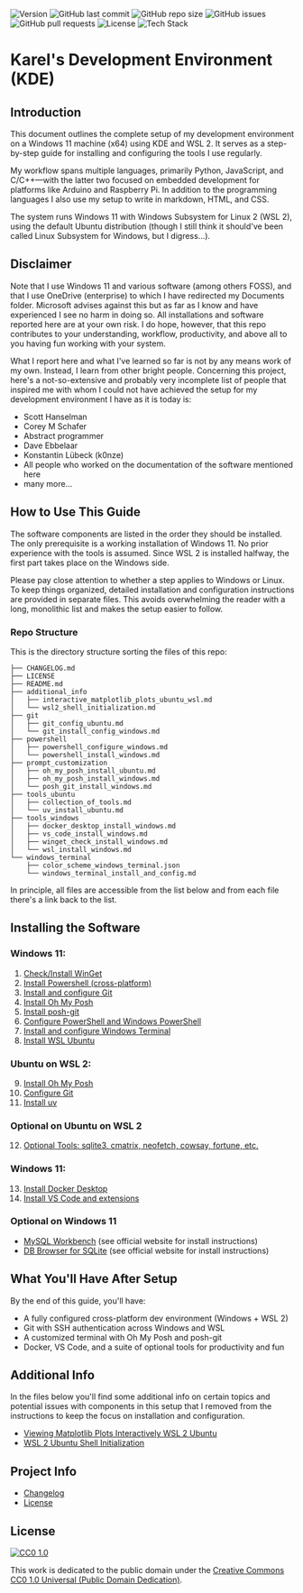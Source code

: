 ![Version](https://img.shields.io/badge/version-1.1.0-brightgreen)
![GitHub last commit](https://img.shields.io/github/last-commit/karelplanken/kde?color=blue)
![GitHub repo size](https://img.shields.io/github/repo-size/karelplanken/kde?color=orange)
![GitHub issues](https://img.shields.io/github/issues/karelplanken/kde?color=yellow)
![GitHub pull requests](https://img.shields.io/github/issues-pr/karelplanken/kde?color=lightgrey)
![License](https://img.shields.io/github/license/karelplanken/kde?color=success)
![Tech Stack](https://img.shields.io/badge/Made%20with-Markdown-blueviolet)

# Karel's Development Environment (KDE)

## Introduction

This document outlines the complete setup of my development environment on a Windows 11 machine (x64) using KDE and WSL 2. It serves as a step-by-step guide for installing and configuring the tools I use regularly.

My workflow spans multiple languages, primarily Python, JavaScript, and C/C++—with the latter two focused on embedded development for platforms like Arduino and Raspberry Pi. In addition to the programming languages I also use my setup to write in markdown, HTML, and CSS.

The system runs Windows 11 with Windows Subsystem for Linux 2 (WSL 2), using the default Ubuntu distribution (though I still think it should've been called Linux Subsystem for Windows, but I digress...).

## Disclaimer

Note that I use Windows 11 and various software (among others FOSS), and that I use OneDrive (enterprise) to which I have redirected my Documents folder. Microsoft advises against this but as far as I know and have experienced I see no harm in doing so. All installations and software reported here are at your own risk. I do hope, however, that this repo contributes to your understanding, workflow, productivity, and above all to you having fun working with your system.

What I report here and what I've learned so far is not by any means work of my own. Instead, I learn from other bright people. Concerning this project, here's a not-so-extensive and probably very incomplete list of people that inspired me with whom I could not have achieved the setup for my development environment I have as it is today is:

- Scott Hanselman
- Corey M Schafer
- Abstract programmer
- Dave Ebbelaar
- Konstantin Lübeck (k0nze)
- All people who worked on the documentation of the software mentioned here
- many more...

## How to Use This Guide

The software components are listed in the order they should be installed. The only prerequisite is a working installation of Windows 11. No prior experience with the tools is assumed. Since WSL 2 is installed halfway, the first part takes place on the Windows side.

Please pay close attention to whether a step applies to Windows or Linux. To keep things organized, detailed installation and configuration instructions are provided in separate files. This avoids overwhelming the reader with a long, monolithic list and makes the setup easier to follow.

### Repo Structure

This is the directory structure sorting the files of this repo:

```text
├── CHANGELOG.md
├── LICENSE
├── README.md
├── additional_info
│   ├── interactive_matplotlib_plots_ubuntu_wsl.md
│   └── wsl2_shell_initialization.md
├── git
│   ├── git_config_ubuntu.md
│   └── git_install_config_windows.md
├── powershell
│   ├── powershell_configure_windows.md
│   └── powershell_install_windows.md
├── prompt_customization
│   ├── oh_my_posh_install_ubuntu.md
│   ├── oh_my_posh_install_windows.md
│   └── posh_git_install_windows.md
├── tools_ubuntu
│   ├── collection_of_tools.md
│   └── uv_install_ubuntu.md
├── tools_windows
│   ├── docker_desktop_install_windows.md
│   ├── vs_code_install_windows.md
│   ├── winget_check_install_windows.md
│   └── wsl_install_windows.md
└── windows_terminal
    ├── color_scheme_windows_terminal.json
    └── windows_terminal_install_and_config.md
```

In principle, all files are accessible from the list below and from each file there's a link back to the list.

## Installing the Software

### Windows 11:

1. <a href="./tools_windows/winget_check_install_windows.md">Check/Install WinGet</a>
2. <a href="./powershell/powershell_install_windows.md">Install Powershell (cross-platform)</a>
3. <a href="./git/git_install_config_windows.md">Install and configure Git</a>
4. <a href="./prompt_customization/oh_my_posh_install_windows.md">Install Oh My Posh</a>
5. <a href="./prompt_customization/posh_git_install_windows.md">Install posh-git</a>
6. <a href="./powershell/powershell_configure_windows.md">Configure PowerShell and Windows PowerShell</a>
7. <a href="./windows_terminal/windows_terminal_install_and_config.md">Install and configure Windows Terminal</a>
8. <a href="./tools_windows/wsl_install_windows.md">Install WSL Ubuntu</a>

### Ubuntu on WSL 2:
9. <a href="./prompt_customization/oh_my_posh_install_ubuntu.md">Install Oh My Posh</a>
10. <a href="./git/git_config_ubuntu.md">Configure Git</a>
11. <a href="./tools_ubuntu/uv_install_ubuntu.md">Install uv</a>

### Optional on Ubuntu on WSL 2

12. <a href="./tools_ubuntu/collection_of_tools.md">Optional Tools: sqlite3, cmatrix, neofetch, cowsay, fortune, etc.</a>

### Windows 11:

13. <a href="./tools_windows/docker_desktop_install_windows.md">Install Docker Desktop</a>
14. <a href="./tools_windows/vs_code_install_windows.md">Install VS Code and extensions</a>

### Optional on Windows 11

- [MySQL Workbench](https://www.mysql.com/products/workbench/) (see official website for install instructions)
- [DB Browser for SQLite](https://sqlitebrowser.org/) (see official website for install instructions)

## What You'll Have After Setup

By the end of this guide, you'll have:
- A fully configured cross-platform dev environment (Windows + WSL 2)
- Git with SSH authentication across Windows and WSL
- A customized terminal with Oh My Posh and posh-git
- Docker, VS Code, and a suite of optional tools for productivity and fun

## Additional Info

In the files below you'll find some additional info on certain topics and potential issues with components in this setup that I removed from the instructions to keep the focus on installation and configuration.

- <a href="./additional_info/interactive_matplotlib_plots_ubuntu_wsl.md">Viewing Matplotlib Plots Interactively WSL 2 Ubuntu</a>
- <a href="./additional_info/wsl2_shell_initialization.md">WSL 2 Ubuntu Shell Initialization</a>

## Project Info

- <a href="./CHANGELOG.md">Changelog</a>
- <a href="#license">License</a>

## License

[![CC0 1.0][cc0-shield]][cc0]

This work is dedicated to the public domain under the [Creative Commons CC0 1.0 Universal (Public Domain Dedication)][cc0].

[cc0]: https://creativecommons.org/publicdomain/zero/1.0/
[cc0-shield]: https://licensebuttons.net/p/mark/1.0/88x31.png
